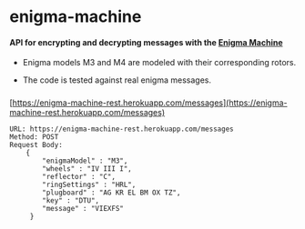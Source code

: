# enigma-machine
#### API for encrypting and decrypting messages with the [Enigma Machine](http://en.wikipedia.org/wiki/Enigma_machine)

+ Enigma models M3 and M4 are modeled with their corresponding rotors.

+ The code is tested against real enigma messages.

###

[https://enigma-machine-rest.herokuapp.com/messages](https://enigma-machine-rest.herokuapp.com/messages)


    URL: https://enigma-machine-rest.herokuapp.com/messages
    Method: POST
    Request Body:
        {
	        "enigmaModel" : "M3",
	        "wheels" : "IV III I",
	        "reflector" : "C",
	        "ringSettings" : "HRL",
	        "plugboard" : "AG KR EL BM OX TZ",
	        "key" : "DTU",
	        "message" : "VIEXFS"
         }

